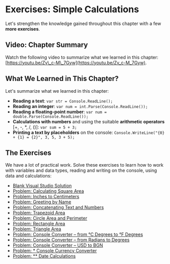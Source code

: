 # Exercises: Simple Calculations

Let's strengthen the knowledge gained throughout this chapter with a few **more exercises**.

## Video: Chapter Summary

Watch the following video to summarize what we learned in this chapter: [https://youtu.be/Zv\_c-M\_7Gyw](https://youtu.be/Zv_c-M_7Gyw).

## What We Learned in This Chapter?

Let's summarize what we learned in this chapter:

* **Reading a text**: `var str = Console.ReadLine();`
* **Reading an integer**: `var num = int.Parse(Console.ReadLine());`
* **Reading a floating-point number**: `var num = double.Parse(Console.ReadLine());`
* **Calculations with numbers** and using the suitable  **arithmetic operators** \[+, -, \*, /, \(\)\]: `var sum = 5 + 3;`
* **Printing a text by placeholders** on the console: `Console.WriteLine("{0} + {1} = {2}", 3, 5, 3 + 5);`

## The Exercises

We have a lot of practical work. Solve these exercises to learn how to work with variables and data types, reading and writing on the console, using data and calculations:

* [Blank Visual Studio Solution](/Content/Chapter-2-1-simple-calculations/exercises-simple-calculations/blank-visual-studio-solution.md)
* [Problem: Calculating Square Area](/Content/Chapter-2-1-simple-calculations/exercises-simple-calculations/square-area/square-area.md)
* [Problem: Inches to Centimeters](/Content/Chapter-2-1-simple-calculations/exercises-simple-calculations/inches-to-centimeters/inches-to-centimeters.md)
* [Problem: Greeting by Name](/Content/Chapter-2-1-simple-calculations/exercises-simple-calculations/greeting-by-name/greeting-by-name.md)
* [Problem: Concatenating Text and Numbers](/Content/Chapter-2-1-simple-calculations/exercises-simple-calculations/concatenate-data/concatenate-data.md)
* [Problem: Trapezoid Area](/Content/Chapter-2-1-simple-calculations/exercises-simple-calculations/trapezoid-area/trapezoid-area.md)
* [Problem: Circle Area and Perimeter](/Content/Chapter-2-1-simple-calculations/exercises-simple-calculations/circle-area-and-perimeter/circle-area-and-perimeter.md)
* [Problem: Rectangle Area](/Content/Chapter-2-1-simple-calculations/exercises-simple-calculations/rectangle-area/rectangle-area.md)
* [Problem: Triangle Area](/Content/Chapter-2-1-simple-calculations/exercises-simple-calculations/triangle-area/triangle-area.md)
* [Problem: Console Converter – from °C Degrees to °F Degrees](/Content/Chapter-2-1-simple-calculations/exercises-simple-calculations/celsius-to-fahrenheit/celsius-to-fahrenheit.md)
* [Problem: Console Converter – from Radians to Degrees](/Content/Chapter-2-1-simple-calculations/exercises-simple-calculations/radians-to-degrees/radians-to-degrees.md)
* [Problem: Console Converter – USD to BGN](/Content/Chapter-2-1-simple-calculations/exercises-simple-calculations/usd-to-bgn/usd-to-bgn.md)
* [Problem: \* Console Currency Converter](/Content/Chapter-2-1-simple-calculations/exercises-simple-calculations/currency-converter/currency-converter.md)
* [Problem:  \*\* Date Calculations](/Content/Chapter-2-1-simple-calculations/exercises-simple-calculations/1000-days-after-birth/1000-days-after-birth.md)
